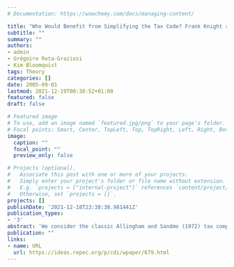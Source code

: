 ```yaml
---
# Documentation: https://wowchemy.com/docs/managing-content/

title: "Who Would Benefit from Simplifying the Tax Code? Frank Knight and Gustave Choquet Meet the Internal Revenue Service"
subtitle: ""
summary: ""
authors:
- admin
- Grégoire Rota-Graziosi
- Kim Bloomquist
tags: Theory
categories: []
date: 2005-09-01
lastmod: 2021-12-19T00:38:52+01:00
featured: false
draft: false

# Featured image
# To use, add an image named `featured.jpg/png` to your page's folder.
# Focal points: Smart, Center, TopLeft, Top, TopRight, Left, Right, BottomLeft, Bottom, BottomRight.
image:
  caption: ""
  focal_point: ""
  preview_only: false

# Projects (optional).
#   Associate this post with one or more of your projects.
#   Simply enter your project's folder or file name without extension.
#   E.g. `projects = ["internal-project"]` references `content/project/deep-learning/index.md`.
#   Otherwise, set `projects = []`.
projects: []
publishDate: '2021-12-18T23:38:38.981441Z'
publication_types:
- '3'
abstract: 'We consider the classic Allingham and Sandmo (1972) tax compliance problem in the context of the Choquet-Schmeidler Expected Utility (CSEU) model, using the Non-Extremal Outcome (NEO)-additive capacities proposed by Chateauneuf et al (2002), in which Knightian uncertainty (ambiguity) exists concerning the penalty rate faced in the case of an audit. Pessimistic incarnations of the CSEU model can yield much lower underreporting rates than its Expected Utility (EU) counterpart, and do so without the need for moral sentiments, social stigma or probability perception functions. We confirm previous results, obtained in other contexts, showing that ambiguity-aversion reinforces the incentive effects of risk-aversion. We define the concept of a Risk-preserving increase in ambiguity (RPIA), which allows us to consider a change in the distribution of penalty rates such that (i) a CSEU decisionmaker will perceive a change in her welfare, whereas (ii) an EU decisionmaker will not.'
publication: ""
links:
- name: URL
  url: https://ideas.repec.org/p/cdi/wpaper/679.html
---
```


